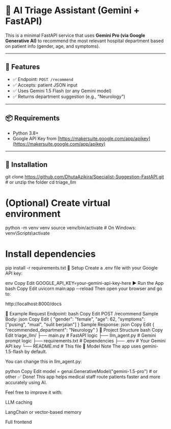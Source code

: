 # 🏥 AI Triage Assistant (Gemini + FastAPI)

This is a minimal FastAPI service that uses **Gemini Pro (via Google Generative AI)** to recommend the most relevant hospital department based on patient info (gender, age, and symptoms).

---

## 🚀 Features

- ✅ Endpoint: `POST /recommend`
- ✅ Accepts: patient JSON input
- ✅ Uses Gemini 1.5 Flash (or any Gemini model)
- ✅ Returns department suggestion (e.g., "Neurology")

---

## 📦 Requirements

- Python 3.8+
- Google API Key from [https://makersuite.google.com/app/apikey](https://makersuite.google.com/app/apikey)

---

## 🔧 Installation


git clone https://github.com/DhutaAzikira/Specialist-Suggestion-FastAPI.git  # or unzip the folder
cd triage_llm

# (Optional) Create virtual environment
python -m venv venv
source venv/bin/activate  # On Windows: venv\Scripts\activate

# Install dependencies
pip install -r requirements.txt
🔑 Setup
Create a .env file with your Google API key:

env
Copy
Edit
GOOGLE_API_KEY=your-gemini-api-key-here
▶️ Run the App
bash
Copy
Edit
uvicorn main:app --reload
Then open your browser and go to:

http://localhost:8000/docs

🧪 Example Request
Endpoint:
bash
Copy
Edit
POST /recommend
Sample Body:
json
Copy
Edit
{
  "gender": "female",
  "age": 62,
  "symptoms": ["pusing", "mual", "sulit berjalan"]
}
Sample Response:
json
Copy
Edit
{
  "recommended_department": "Neurology"
}
📁 Project Structure
bash
Copy
Edit
triage_llm/
├── main.py                # FastAPI logic
├── llm_agent.py           # Gemini prompt logic
├── requirements.txt       # Dependencies
├── .env                   # Your Gemini API key
└── README.md              # This file
🤖 Model Note
The app uses gemini-1.5-flash by default.

You can change this in llm_agent.py:

python
Copy
Edit
model = genai.GenerativeModel("gemini-1.5-pro")  # or other
✅ Done!
This app helps medical staff route patients faster and more accurately using AI.

Feel free to improve it with:

LLM caching

LangChain or vector-based memory

Full frontend
